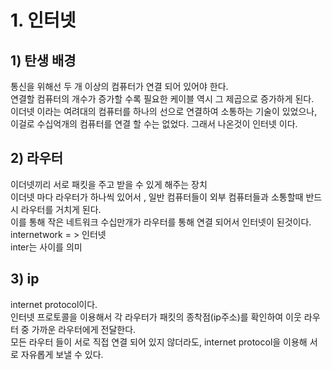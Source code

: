 # 1. 인터넷

## 1) 탄생 배경 
통신을 위해선 두 개 이상의 컴퓨터가 연결 되어 있어야 한다.  
연결할 컴퓨터의 개수가 증가할 수록 필요한 케이블 역시 그 제곱으로 증가하게 된다.  
이더넷 이라는 여려대의 컴퓨터를 하나의 선으로 연결하여 소통하는 기술이 있었으나, 이걸로 수십억개의 컴퓨터를 연결 할 수는 없었다.
그래서 나온것이 인터넷 이다.  

## 2) 라우터  
이더넷끼리 서로 패킷을 주고 받을 수 있게 해주는 장치  
이더넷 마다 라우터가 하나씩 있어서 , 일반 컴퓨터들이 외부 컴퓨터들과 소통할때 반드시 라우터를 거치게 된다.  
이를 통해 작은 네트워크 수십만개가 라우터를 통해 연결 되어서 인터넷이 된것이다.  
internetwork = > 인터넷  
inter는 사이를 의미  

## 3) ip  
internet protocol이다.  
인터넷 프로토콜을 이용해서 각 라우터가 패킷의 종착점(ip주소)를 확인하여 이웃 라우터 중 가까운 라우터에게 전달한다.  
모든 라우터 들이 서로 직접 연결 되어 있지 않더라도, internet protocol을 이용해 서로 자유롭게 보낼 수 있다.  





